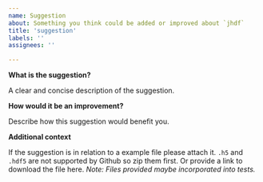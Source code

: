 ```yaml
---
name: Suggestion
about: Something you think could be added or improved about `jhdf`
title: 'suggestion'
labels: ''
assignees: ''

---
```


**What is the suggestion?**

A clear and concise description of the suggestion.

**How would it be an improvement?**

Describe how this suggestion would benefit you.

**Additional context**

If the suggestion is in relation to a example file please attach it. `.h5` and `.hdf5` are not supported by Github so zip them first. Or provide a link to download the file here. *Note: Files provided maybe incorporated into tests.*
